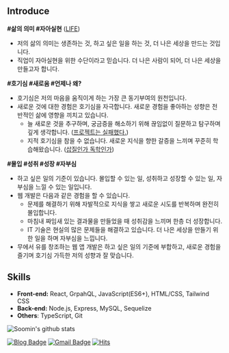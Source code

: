 ## Introduce

**#삶의 의미 #자아실현** ([LIFE](https://smss.netlify.app/2020-07-13-LIFE/))

- 저의 삶의 의미는 생존하는 것, 하고 싶은 일을 하는 것, 더 나은 세상을 만드는 것입니다.
- 직업이 자아실현을 위한 수단이라고 믿습니다. 더 나은 사람이 되어, 더 나은 세상을 만들고자 합니다.

**#호기심 #새로움 #언제나 왜?**

- 호기심은 저의 마음을 움직이게 하는 가장 큰 동기부여의 원천입니다.
- 새로운 것에 대한 경험은 호기심을 자극합니다. 새로운 경험을 좋아하는 성향은 전반적인 삶에 영향을 끼치고 있습니다.
    - 늘 새로운 것을 추구하며, 궁금증을 해소하기 위해 끊임없이 질문하고 탐구하며 깊게 생각합니다. ([프로젝트는 실패했다.](https://smss.netlify.app/2022-04-25-FAILURE))
    - 지적 호기심을 참을 수 없습니다. 새로운 지식을 향한 갈증을 느끼며 꾸준히 학습해왔습니다. ([삽질인가 독학인가](https://smss.netlify.app/2022-05-11-NOTHING/))

**#몰입 #성취 #성장 #자부심**

- 하고 싶은 일의 기준이 있습니다. 몰입할 수 있는 일, 성취하고 성장할 수 있는 일, 자부심을 느낄 수 있는 일입니다.
- 웹 개발은 다음과 같은 경험을 할 수 있습니다.
    - 문제를 해결하기 위해 자발적으로 지식을 쌓고 새로운 시도를 반복하며 완전히 몰입합니다.
    - 마침내 짜임새 있는 결과물을 만들었을 때 성취감을 느끼며 한층 더 성장합니다.
    - IT 기술은 현실의 많은 문제들을 해결하고 있습니다. 더 나은 세상을 만들기 위한 일을 하며 자부심을 느낍니다.
- 무에서 유를 창조하는 웹 앱 개발은 하고 싶은 일의 기준에 부합하고, 새로운 경험을 즐기며 호기심 가득한 저의 성향과 잘 맞습니다.

## Skills

- **Front-end:** React, GrpahQL, JavaScript(ES6+), HTML/CSS, Tailwind CSS
- **Back-end:** Node.js, Express, MySQL, Sequelize
- **Others**: TypeScript, Git

![Soomin's github stats](https://github-readme-stats.vercel.app/api?username=sooe2min&show_icons=true)

[![Blog Badge](http://img.shields.io/badge/Blog-663399?style=flat-square&logo=gatsby&link=https://smss.netlify.app/)](https://smss.netlify.app/)
[![Gmail Badge](https://img.shields.io/badge/Gmail-FBBC05?style=flat-square&logo=gmail&logoColor=white&link=mailto:jsmsumin2@gmail.com)](mailto:jsmsumin2@gmail.com)
[![Hits](https://hits.seeyoufarm.com/api/count/incr/badge.svg?url=https%3A%2F%2Fgithub.com%2Fsooe2min&count_bg=%23FB05B5&title_bg=%23B005FB&icon=&icon_color=%23E7E7E7&title=hits&edge_flat=false)](https://hits.seeyoufarm.com)
